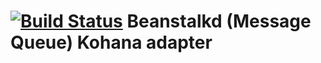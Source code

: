 # [![Build Status](https://secure.travis-ci.org/nergal/kohana-beanstalkd.png)](https://secure.travis-ci.org/nergal/kohana-beanstalkd/) Beanstalkd (Message Queue) Kohana adapter
